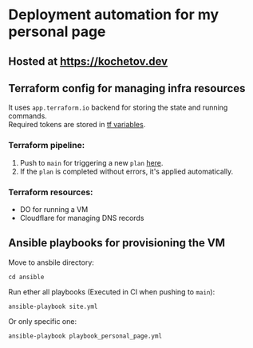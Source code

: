 # Deployment automation for my personal page

## Hosted at https://kochetov.dev

## Terraform config for managing infra resources
It uses `app.terraform.io` backend for storing the state and running commands. \
Required tokens are stored in [tf variables](https://app.terraform.io/app/dkochetov/workspaces/personal-page/variables).

### Terraform pipeline:
1. Push to `main` for triggering a new `plan` [here](https://app.terraform.io/app/dkochetov/workspaces/personal-page/runs).
2. If the `plan` is completed without errors, it's applied automatically.

### Terraform resources:
- DO for running a VM
- Cloudflare for managing DNS records

## Ansible playbooks for provisioning the VM
Move to ansbile directory:
```
cd ansible
```

Run ether all playbooks (Executed in CI when pushing to `main`):
```
ansible-playbook site.yml
```

Or only specific one:
```
ansible-playbook playbook_personal_page.yml
```
